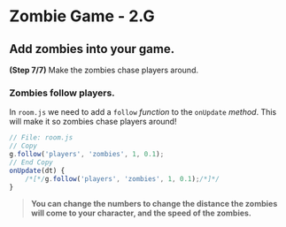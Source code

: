 # Zombie Game - 2.G

## Add zombies into your game.

**(Step 7/7)** Make the zombies chase players around.

### Zombies follow players.

In `room.js` we need to add a `follow` _function_ to the `onUpdate` _method_. This will make it so zombies chase players around!

```javascript
// File: room.js
// Copy
g.follow('players', 'zombies', 1, 0.1);
// End Copy
onUpdate(dt) {
	/*[*/g.follow('players', 'zombies', 1, 0.1);/*]*/
}
```

> **You can change the numbers to change the distance the zombies will come to your character, and the speed of the zombies.**

